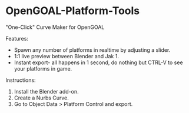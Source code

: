 # OpenGOAL-Platform-Tools
"One-Click" Curve Maker for OpenGOAL

Features:
- Spawn any number of platforms in realtime by adjusting a slider.
- 1:1 live preview between Blender and Jak 1.
- Instant export- all happens in 1 second, do nothing but CTRL-V to see your platforms in game.

Instructions:
1. Install the Blender add-on.
2. Create a Nurbs Curve.
3. Go to Object Data > Platform Control and export.

